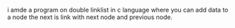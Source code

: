 i amde a program on double linklist in c language where you can add data to a node the next is link with next node and previous node.
